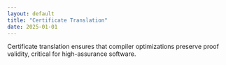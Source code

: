 ```yaml
---
layout: default
title: "Certificate Translation"
date: 2025-01-01
---
```


Certificate translation ensures that compiler optimizations preserve proof validity, critical for high-assurance software.